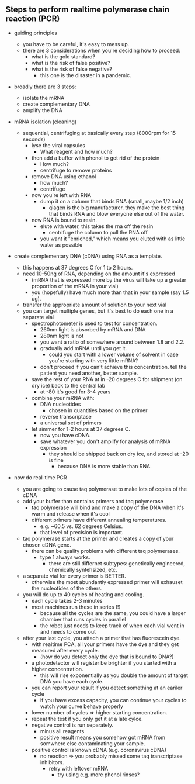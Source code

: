 ## Steps to perform realtime polymerase chain reaction (PCR)

* guiding principles
    * you have to be careful, it's easy to mess up.
    * there are 3 considerations when you're deciding how to proceed:
        * what is the gold standard?
        * what is the risk of false positive?
        * what is the risk of false negative?
            * this one is the disaster in a pandemic.


* broadly there are 3 steps:
    * isolate the mRNA
    * create complementary DNA
    * amplify the DNA
* mRNA isolation (cleaning)
    * sequential, centrifuging at basically every step (8000rpm for 15 seconds)
        * lyse the viral capsules
            * What reagent and how much?
        * then add a buffer with phenol to get rid of the protein
            * How much?
            * centrifuge to remove proteins
        * remove DNA using ethanol
            * how much?
            * centrifuge
        * now you're left with RNA
            * dump it on a column that binds RNA (small, maybe 1/2 inch)
                * qiagen is the big manufacturer. they make the best thing that binds RNA and blow everyone else out of the water.
        * now RNA is bound to resin.
            * elute with water, this takes the rna off the resin
                * centrifuge the column to pull the RNA off
            * you want it "enriched," which means you eluted with as little water as possible
* create complementary DNA (cDNA) using RNA as a template.
    * this happens at 37 degrees C for 1 to 2 hours.
    * need 10-50ng of RNA, depending on the amount it's expressed
        * (mRNA that is expressed more by the virus will take up a greater proportion of the mRNA in your vial)
        * you (hopefully) have much more than that in your sample (say 1.5 ug).
    * transfer the appropriate amount of solution to your next vial 
    * you can target multiple genes, but it's best to do each one in a separate vial
        * [spectrophotometer](https://en.wikipedia.org/wiki/Nucleic_acid_quantitation) is used to test for concentration. 
            * 260nm light is absorbed by mRNA and DNA
            * 280nm light is not
            * you want a ratio of somewhere around between 1.8 and 2.2.
            * gradually add mRNA until you get it.
                * could you start with a lower volume of solvent in case you're starting with very little mRNA?
            * don't proceed if you can't achieve this concentration. tell the patient you need another, better sample.
        * save the rest of your RNA at in -20 degrees C for shipment (on dry ice) back to the central lab
            * at -80 it's good for 3-4 years
        * combine your mRNA with:
            * DNA nucleotides 
                * chosen in quantities based on the primer 
            * reverse transcriptase 
            * a universal set of primers
        * let simmer for 1-2 hours at 37 degrees C.
            * now you have cDNA.
            * save whatever you don't amplify for analysis of mRNA expression
                * they should be shipped back on dry ice, and stored at -20 is fine
                    * because DNA is more stable than RNA.
* now do real-time PCR
    * you are going to cause taq polymerase to make lots of copies of the cDNA
    * add your buffer than contains primers and taq polymerase
        * taq polymerase will bind and make a copy of the DNA when it's warm and release when it's cool
        * different primers have different annealing temperatures.
            * e.g. ~60.5 vs. 62 degrees Celsius.
            * that level of precision is important.
    * taq polymerase starts at the primer and creates a copy of your chosen cDNA gene.
        * there can be quality problems with different taq polymerases.
            * type 1 always works.
                * there are still differnet subtypes: genetically engineered, chemically syntehsized, etc.
    * a separate vial for every primer is BETTER.
        * otherwise the most abundantly expressed primer will exhauset the nucleotides of the others.
    * you will do up to 40 cycles of heating and cooling.
        * each cycle takes 2-3 minutes
        * most machines run these in series (!)
            * because all the cycles are the same, you could have a larger chamber that runs cycles in parallel
            * the robot just needs to keep track of when each vial went in and needs to come out  
    * after your last cycle, you attach a primer that has fluorescein dye.
        * with realtime PCA, all your primers have the dye and they get measured after every cycle.
            * (how do you detect only the dye that is bound to DNA?)
        * a photodetector will register be brighter if you started with a higher concentration.
            * this will rise exponentially as you double the amount of target DNA you have each cycle.
        * you can report your result if you detect something at an eariler cycle
            * if you have excess capacity, you can continue your cycles to watch your curve behave properly
        * lower number of cycles => higher starting concentration.
        * repeat the test if you only get it at a late cylce.
        * negative control is run separately.
            * minus all reagents
            * positive result means you somehow got mRNA from somwhere else contaminating your sample.
        * positive control is known cDNA (e.g. coronavirus cDNA)
            * no reaction => you probably missed some taq transcriptase inhibitors.
                * retry with leftover mRNA 
                    * try using e.g. more phenol rinses?


